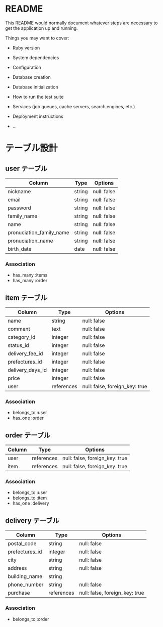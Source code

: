 # README

This README would normally document whatever steps are necessary to get the
application up and running.

Things you may want to cover:

* Ruby version

* System dependencies

* Configuration

* Database creation

* Database initialization

* How to run the test suite

* Services (job queues, cache servers, search engines, etc.)

* Deployment instructions

* ...

# テーブル設計

## user テーブル

| Column                      | Type       | Options                        |
| --------------------------- | ---------- | ------------------------------ |
| nickname                    | string     | null: false                    |
| email                       | string     | null: false                    |
| password                    | string     | null: false                    |
| family_name                 | string     | null: false                    |
| name                        | string     | null: false                    |
| pronuciation_family_name    | string     | null: false                    |
| pronuciation_name           | string     | null: false                    |
| birth_date                  | date       | null: false                    |

### Association

- has_many :items
- has_many :order

## item テーブル

| Column                      | Type       | Options                        |
| --------------------------- | ---------- | ------------------------------ |
| name                        | string     | null: false                    |
| comment                     | text       | null: false                    |
| category_id                 | integer    | null: false                    |
| status_id                   | integer    | null: false                    |
| delivery_fee_id             | integer    | null: false                    |
| prefectures_id              | integer    | null: false                    |
| delivery_days_id            | integer    | null: false                    |
| price                       | integer    | null: false                    |
| user                        | references | null: false, foreign_key: true |

### Association

- belongs_to :user
- has_one    :order

## order テーブル

| Column                     | Type       | Options                        |
| -------------------------- | ---------- | ------------------------------ |
| user                       | references | null: false, foreign_key: true |
| item                       | references | null: false, foreign_key: true |

### Association

- belongs_to :user
- belongs_to :item
- has_one    :delivery

## delivery テーブル

| Column                     | Type       | Options                        |
| -------------------------- | ---------- | ------------------------------ |
| postal_code                | string     | null: false                    |
| prefectures_id             | integer    | null: false                    |
| city                       | string     | null: false                    |
| address                    | string     | null: false                    |
| building_name              | string     |                                |
| phone_number               | string     | null: false                    |
| purchase                   | references | null: false, foreign_key: true |

### Association

- belongs_to :order